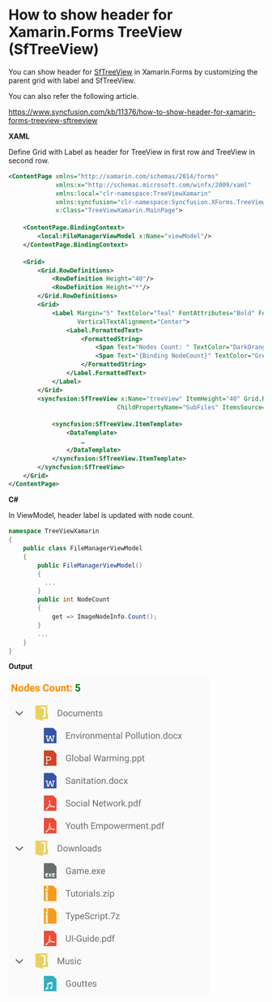 # How to show header for Xamarin.Forms TreeView (SfTreeView)

You can show header for [SfTreeView](https://help.syncfusion.com/xamarin/treeview/overview?) in Xamarin.Forms by customizing the parent grid with label and SfTreeView.

You can also refer the following article.

https://www.syncfusion.com/kb/11376/how-to-show-header-for-xamarin-forms-treeview-sftreeview

**XAML**

Define Grid with Label as header for TreeView in first row and TreeView in second row.

``` xml
<ContentPage xmlns="http://xamarin.com/schemas/2014/forms"
             xmlns:x="http://schemas.microsoft.com/winfx/2009/xaml"
             xmlns:local="clr-namespace:TreeViewXamarin"
             xmlns:syncfusion="clr-namespace:Syncfusion.XForms.TreeView;assembly=Syncfusion.SfTreeView.XForms"
             x:Class="TreeViewXamarin.MainPage">
 
    <ContentPage.BindingContext>
        <local:FileManagerViewModel x:Name="viewModel"/>
    </ContentPage.BindingContext>
 
    <Grid>
        <Grid.RowDefinitions>
            <RowDefinition Height="40"/>
            <RowDefinition Height="*"/>
        </Grid.RowDefinitions>
        <Grid>
            <Label Margin="5" TextColor="Teal" FontAttributes="Bold" FontSize="Medium" HorizontalTextAlignment="Start" 
                   VerticalTextAlignment="Center">
                <Label.FormattedText>
                    <FormattedString>
                        <Span Text="Nodes Count: " TextColor="DarkOrange" />
                        <Span Text="{Binding NodeCount}" TextColor="Green"/>
                    </FormattedString>
                </Label.FormattedText>
            </Label>
        </Grid>
        <syncfusion:SfTreeView x:Name="treeView" ItemHeight="40" Grid.Row="1" Indentation="15" ExpanderWidth="40"
                              ChildPropertyName="SubFiles" ItemsSource="{Binding ImageNodeInfo}" AutoExpandMode="AllNodesExpanded">
                             
            <syncfusion:SfTreeView.ItemTemplate>
                <DataTemplate>
                    …
                </DataTemplate>
            </syncfusion:SfTreeView.ItemTemplate>
        </syncfusion:SfTreeView>
    </Grid>
</ContentPage>
```

**C#**

In ViewModel, header label is updated with node count.

``` c#
namespace TreeViewXamarin
{
    public class FileManagerViewModel
    {
        public FileManagerViewModel()
        {
          ...
        }
        public int NodeCount
        {
            get => ImageNodeInfo.Count();
        }
        ...
    }
}
```

**Output**

![TreeViewHeader](https://github.com/SyncfusionExamples/treeview-header-xamarin/blob/master/ScreenShots/TreeViewHeader.png)
